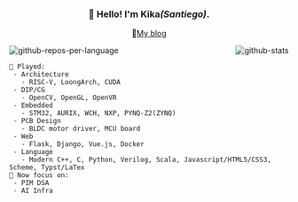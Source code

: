 <h3 align="center"> 👋 Hello! I'm Kika<i>(Santiego)</i>. </h3>

<p align="center">
 📝<a href="https://www.kika233.tech" target="_blank">My blog</a>
</p>

<div style="display: flex;justify-content: space-between;" align="center">
	<img src="http://github-profile-summary-cards.vercel.app/api/cards/repos-per-language?username=MrAMS&theme=github_dark"  alt="github-repos-per-language" />
	<img src="http://github-profile-summary-cards.vercel.app/api/cards/stats?username=MrAMS&theme=github_dark"  alt="github-stats" />
</div>

```
🔭 Played:
 - Architecture
   - RISC-V, LoongArch, CUDA
 - DIP/CG
   - OpenCV, OpenGL, OpenVR
 - Embedded
   - STM32, AURIX, WCH, NXP, PYNQ-Z2(ZYNQ) 
 - PCB Design
   - BLDC motor driver, MCU board
 - Web
   - Flask, Django, Vue.js, Docker
 - Language
   - Modern C++, C, Python, Verilog, Scala, Javascript/HTML5/CSS3, Scheme, Typst/LaTex
🌱 Now focus on:
 - PIM DSA
 - AI Infra
```


<!--
**MrAMS/MrAMS** is a ✨ _special_ ✨ repository because its `README.md` (this file) appears on your GitHub profile.

Here are some ideas to get you started:

- 🔭 I’m currently working on ...
- 🌱 I’m currently learning ...
- 👯 I’m looking to collaborate on ...
- 🤔 I’m looking for help with ...
- 💬 Ask me about ...
- 📫 How to reach me: ...
- 😄 Pronouns: ...
- ⚡ Fun fact: ...
-->
